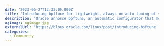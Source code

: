 ```yaml
---
date: '2023-06-27T12:33:00.000Z'
title: 'Introducing bpftune for lightweight, always-on auto-tuning of system behaviour'
description: 'Oracle annouce bpftune, an automatic configurator that monitors your workloads and sets the correct kernel parameter values!'
ogImage: ogimage.jpg
externalUrl: 'https://blogs.oracle.com/linux/post/introducing-bpftune'
categories:
  - Community
---
```

